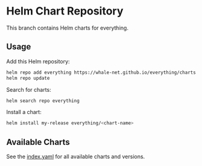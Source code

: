 # Helm Chart Repository

This branch contains Helm charts for everything.

## Usage

Add this Helm repository:

```bash
helm repo add everything https://whale-net.github.io/everything/charts
helm repo update
```

Search for charts:

```bash
helm search repo everything
```

Install a chart:

```bash
helm install my-release everything/<chart-name>
```

## Available Charts

See the [index.yaml](https://whale-net.github.io/everything/charts/index.yaml) for all available charts and versions.
